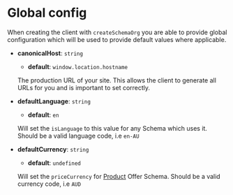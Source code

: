 # Global config

When creating the client with `createSchemaOrg` you are able to provide global configuration which will be used to provide
default values where applicable.

- **canonicalHost**: `string`

  - **default**: `window.location.hostname`

  The production URL of your site. This allows the client to generate all URLs for you and is important to set correctly.

- **defaultLanguage**: `string`

  - **default**: `en`

  Will set the `isLanguage` to this value for any Schema which uses it. Should be a valid language code, i.e `en-AU`

- **defaultCurrency**: `string`

  - **default**: `undefined`

  Will set the `priceCurrency` for [Product](/api/schema/product) Offer Schema. Should be a valid currency code, i.e `AUD`
